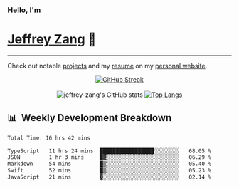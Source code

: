 
### Hello, I'm 
# [Jeffrey Zang](https://www.linkedin.com/in/jeffreyzang/) 🦀

---

Check out notable [projects](https://jeffz.dev/projects) and my [resume](https://jeffz.dev/resume) on my [personal website](https://jeffz.dev/).

<div align = 'center'>

[![GitHub Streak](https://github-readme-streak-stats.herokuapp.com/?user=jeffrey-zang&theme=tokyonight)](https://git.io/streak-stats)
<br></br>
![jeffrey-zang's GitHub stats](https://github-readme-stats.vercel.app/api?username=jeffrey-zang&show_icons=true&theme=tokyonight&hide_rank=true&hide=stars) 
[![Top Langs](https://github-readme-stats.vercel.app/api/top-langs/?username=jeffrey-zang&hide=ShaderLab,HLSL&layout=compact&theme=tokyonight)](https://github.com/anuraghazra/github-readme-stats)

</div>

## 📊 &nbsp;Weekly Development Breakdown
<!--START_SECTION:waka-->

```txt
Total Time: 16 hrs 42 mins

TypeScript   11 hrs 24 mins  █████████████████░░░░░░░░   68.05 %
JSON         1 hr 3 mins     █▓░░░░░░░░░░░░░░░░░░░░░░░   06.29 %
Markdown     54 mins         █▒░░░░░░░░░░░░░░░░░░░░░░░   05.40 %
Swift        52 mins         █▒░░░░░░░░░░░░░░░░░░░░░░░   05.23 %
JavaScript   21 mins         ▓░░░░░░░░░░░░░░░░░░░░░░░░   02.14 %
```

<!--END_SECTION:waka-->

